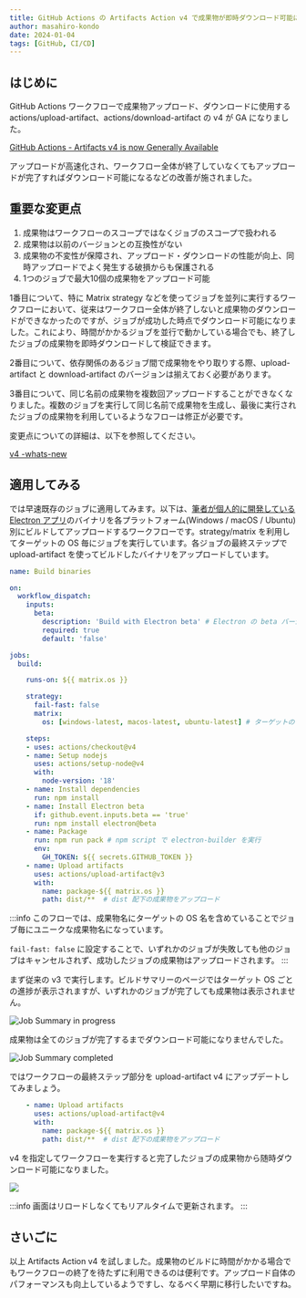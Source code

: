 ```yaml
---
title: GitHub Actions の Artifacts Action v4 で成果物が即時ダウンロード可能に
author: masahiro-kondo
date: 2024-01-04
tags: [GitHub, CI/CD]
---
```


## はじめに

GitHub Actions ワークフローで成果物アップロード、ダウンロードに使用する actions/upload-artifact、actions/download-artifact の v4 が GA になりました。

[GitHub Actions - Artifacts v4 is now Generally Available](https://github.blog/changelog/2023-12-14-github-actions-artifacts-v4-is-now-generally-available/)

アップロードが高速化され、ワークフロー全体が終了していなくてもアップロードが完了すればダウンロード可能になるなどの改善が施されました。

## 重要な変更点

1. 成果物はワークフローのスコープではなくジョブのスコープで扱われる
1. 成果物は以前のバージョンとの互換性がない
1. 成果物の不変性が保障され、アップロード・ダウンロードの性能が向上、同時アップロードでよく発生する破損からも保護される
1. 1つのジョブで最大10個の成果物をアップロード可能

1番目について、特に Matrix strategy などを使ってジョブを並列に実行するワークフローにおいて、従来はワークフロー全体が終了しないと成果物のダウンロードができなかったのですが、ジョブが成功した時点でダウンロード可能になりました。これにより、時間がかかるジョブを並行で動かしている場合でも、終了したジョブの成果物を即時ダウンロードして検証できます。

2番目について、依存関係のあるジョブ間で成果物をやり取りする際、upload-artifact と download-artifact のバージョンは揃えておく必要があります。

3番目について、同じ名前の成果物を複数回アップロードすることができなくなりました。複数のジョブを実行して同じ名前で成果物を生成し、最後に実行されたジョブの成果物を利用しているようなフローは修正が必要です。

変更点についての詳細は、以下を参照してください。

[v4 -whats-new](https://github.com/actions/upload-artifact?tab=readme-ov-file#v4---whats-new)

## 適用してみる

では早速既存のジョブに適用してみます。以下は、[筆者が個人的に開発している Electron アプリ](/blogs/2021/12/15/developing-unofficial-scrapbox-app/)のバイナリを各プラットフォーム(Windows / macOS / Ubuntu)別にビルドしてアップロードするワークフローです。strategy/matrix を利用してターゲットの OS 毎にジョブを実行しています。各ジョブの最終ステップで upload-artifact を使ってビルドしたバイナリをアップロードしています。

```yaml
name: Build binaries

on:
  workflow_dispatch:
    inputs:
      beta:
        description: 'Build with Electron beta' # Electron の beta バージョンを利用するかを指定するパラメータ
        required: true
        default: 'false'

jobs:
  build:

    runs-on: ${{ matrix.os }}

    strategy:
      fail-fast: false
      matrix:
        os: [windows-latest, macos-latest, ubuntu-latest] # ターゲットの OS(Runner)

    steps:
    - uses: actions/checkout@v4
    - name: Setup nodejs
      uses: actions/setup-node@v4
      with:
        node-version: '18'
    - name: Install dependencies
      run: npm install
    - name: Install Electron beta
      if: github.event.inputs.beta == 'true'
      run: npm install electron@beta
    - name: Package
      run: npm run pack # npm script で electron-builder を実行
      env:
        GH_TOKEN: ${{ secrets.GITHUB_TOKEN }}
    - name: Upload artifacts
      uses: actions/upload-artifact@v3
      with:
        name: package-${{ matrix.os }}
        path: dist/**  # dist 配下の成果物をアップロード
```

:::info
このフローでは、成果物名にターゲットの OS 名を含めていることでジョブ毎にユニークな成果物名になっています。

`fail-fast: false` に設定することで、いずれかのジョブが失敗しても他のジョブはキャンセルされず、成功したジョブの成果物はアップロードされます。
:::

まず従来の v3 で実行します。ビルドサマリーのページではターゲット OS ごとの進捗が表示されますが、いずれかのジョブが完了しても成果物は表示されません。

![Job Summary in progress](https://i.gyazo.com/b15967237a39a0ca01a607c0ef44b8a6.png)

成果物は全てのジョブが完了するまでダウンロード可能になりませんでした。

![Job Summary completed](https://i.gyazo.com/8221a10ce5894105ef0a81af7f1fb79d.png)

ではワークフローの最終ステップ部分を upload-artifact v4 にアップデートしてみましょう。

```yaml
    - name: Upload artifacts
      uses: actions/upload-artifact@v4
      with:
        name: package-${{ matrix.os }}
        path: dist/**  # dist 配下の成果物をアップロード
```

v4 を指定してワークフローを実行すると完了したジョブの成果物から随時ダウンロード可能になりました。

![](https://i.gyazo.com/2e861755a7d168e241e7a44cbd92ea2f.png)

:::info
画面はリロードしなくてもリアルタイムで更新されます。
:::

## さいごに
以上 Artifacts Action v4 を試しました。成果物のビルドに時間がかかる場合でもワークフローの終了を待たずに利用できるのは便利です。アップロード自体のパフォーマンスも向上しているようですし、なるべく早期に移行したいですね。


